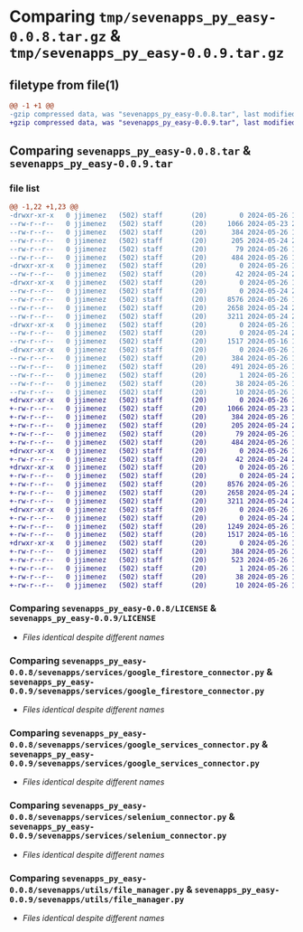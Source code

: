 # Comparing `tmp/sevenapps_py_easy-0.0.8.tar.gz` & `tmp/sevenapps_py_easy-0.0.9.tar.gz`

## filetype from file(1)

```diff
@@ -1 +1 @@
-gzip compressed data, was "sevenapps_py_easy-0.0.8.tar", last modified: Sun May 26 10:27:52 2024, max compression
+gzip compressed data, was "sevenapps_py_easy-0.0.9.tar", last modified: Sun May 26 10:56:35 2024, max compression
```

## Comparing `sevenapps_py_easy-0.0.8.tar` & `sevenapps_py_easy-0.0.9.tar`

### file list

```diff
@@ -1,22 +1,23 @@
-drwxr-xr-x   0 jjimenez   (502) staff       (20)        0 2024-05-26 10:27:52.399908 sevenapps_py_easy-0.0.8/
--rw-r--r--   0 jjimenez   (502) staff       (20)     1066 2024-05-23 21:53:57.000000 sevenapps_py_easy-0.0.8/LICENSE
--rw-r--r--   0 jjimenez   (502) staff       (20)      384 2024-05-26 10:27:52.399846 sevenapps_py_easy-0.0.8/PKG-INFO
--rw-r--r--   0 jjimenez   (502) staff       (20)      205 2024-05-24 22:50:51.000000 sevenapps_py_easy-0.0.8/README.md
--rw-r--r--   0 jjimenez   (502) staff       (20)       79 2024-05-26 10:27:52.400098 sevenapps_py_easy-0.0.8/setup.cfg
--rw-r--r--   0 jjimenez   (502) staff       (20)      484 2024-05-26 10:27:44.000000 sevenapps_py_easy-0.0.8/setup.py
-drwxr-xr-x   0 jjimenez   (502) staff       (20)        0 2024-05-26 10:27:52.398117 sevenapps_py_easy-0.0.8/sevenapps/
--rw-r--r--   0 jjimenez   (502) staff       (20)       42 2024-05-24 21:42:35.000000 sevenapps_py_easy-0.0.8/sevenapps/__init__.py
-drwxr-xr-x   0 jjimenez   (502) staff       (20)        0 2024-05-26 10:27:52.398577 sevenapps_py_easy-0.0.8/sevenapps/services/
--rw-r--r--   0 jjimenez   (502) staff       (20)        0 2024-05-24 21:51:01.000000 sevenapps_py_easy-0.0.8/sevenapps/services/__init__.py
--rw-r--r--   0 jjimenez   (502) staff       (20)     8576 2024-05-26 10:26:51.000000 sevenapps_py_easy-0.0.8/sevenapps/services/google_firestore_connector.py
--rw-r--r--   0 jjimenez   (502) staff       (20)     2658 2024-05-24 21:23:17.000000 sevenapps_py_easy-0.0.8/sevenapps/services/google_services_connector.py
--rw-r--r--   0 jjimenez   (502) staff       (20)     3211 2024-05-24 21:23:17.000000 sevenapps_py_easy-0.0.8/sevenapps/services/selenium_connector.py
-drwxr-xr-x   0 jjimenez   (502) staff       (20)        0 2024-05-26 10:27:52.398797 sevenapps_py_easy-0.0.8/sevenapps/utils/
--rw-r--r--   0 jjimenez   (502) staff       (20)        0 2024-05-24 21:51:09.000000 sevenapps_py_easy-0.0.8/sevenapps/utils/__init__.py
--rw-r--r--   0 jjimenez   (502) staff       (20)     1517 2024-05-16 15:30:33.000000 sevenapps_py_easy-0.0.8/sevenapps/utils/file_manager.py
-drwxr-xr-x   0 jjimenez   (502) staff       (20)        0 2024-05-26 10:27:52.399562 sevenapps_py_easy-0.0.8/sevenapps_py_easy.egg-info/
--rw-r--r--   0 jjimenez   (502) staff       (20)      384 2024-05-26 10:27:52.000000 sevenapps_py_easy-0.0.8/sevenapps_py_easy.egg-info/PKG-INFO
--rw-r--r--   0 jjimenez   (502) staff       (20)      491 2024-05-26 10:27:52.000000 sevenapps_py_easy-0.0.8/sevenapps_py_easy.egg-info/SOURCES.txt
--rw-r--r--   0 jjimenez   (502) staff       (20)        1 2024-05-26 10:27:52.000000 sevenapps_py_easy-0.0.8/sevenapps_py_easy.egg-info/dependency_links.txt
--rw-r--r--   0 jjimenez   (502) staff       (20)       38 2024-05-26 10:27:52.000000 sevenapps_py_easy-0.0.8/sevenapps_py_easy.egg-info/requires.txt
--rw-r--r--   0 jjimenez   (502) staff       (20)       10 2024-05-26 10:27:52.000000 sevenapps_py_easy-0.0.8/sevenapps_py_easy.egg-info/top_level.txt
+drwxr-xr-x   0 jjimenez   (502) staff       (20)        0 2024-05-26 10:56:35.859654 sevenapps_py_easy-0.0.9/
+-rw-r--r--   0 jjimenez   (502) staff       (20)     1066 2024-05-23 21:53:57.000000 sevenapps_py_easy-0.0.9/LICENSE
+-rw-r--r--   0 jjimenez   (502) staff       (20)      384 2024-05-26 10:56:35.859594 sevenapps_py_easy-0.0.9/PKG-INFO
+-rw-r--r--   0 jjimenez   (502) staff       (20)      205 2024-05-24 22:50:51.000000 sevenapps_py_easy-0.0.9/README.md
+-rw-r--r--   0 jjimenez   (502) staff       (20)       79 2024-05-26 10:56:35.859847 sevenapps_py_easy-0.0.9/setup.cfg
+-rw-r--r--   0 jjimenez   (502) staff       (20)      484 2024-05-26 10:56:12.000000 sevenapps_py_easy-0.0.9/setup.py
+drwxr-xr-x   0 jjimenez   (502) staff       (20)        0 2024-05-26 10:56:35.857241 sevenapps_py_easy-0.0.9/sevenapps/
+-rw-r--r--   0 jjimenez   (502) staff       (20)       42 2024-05-24 21:42:35.000000 sevenapps_py_easy-0.0.9/sevenapps/__init__.py
+drwxr-xr-x   0 jjimenez   (502) staff       (20)        0 2024-05-26 10:56:35.858057 sevenapps_py_easy-0.0.9/sevenapps/services/
+-rw-r--r--   0 jjimenez   (502) staff       (20)        0 2024-05-24 21:51:01.000000 sevenapps_py_easy-0.0.9/sevenapps/services/__init__.py
+-rw-r--r--   0 jjimenez   (502) staff       (20)     8576 2024-05-26 10:26:51.000000 sevenapps_py_easy-0.0.9/sevenapps/services/google_firestore_connector.py
+-rw-r--r--   0 jjimenez   (502) staff       (20)     2658 2024-05-24 21:23:17.000000 sevenapps_py_easy-0.0.9/sevenapps/services/google_services_connector.py
+-rw-r--r--   0 jjimenez   (502) staff       (20)     3211 2024-05-24 21:23:17.000000 sevenapps_py_easy-0.0.9/sevenapps/services/selenium_connector.py
+drwxr-xr-x   0 jjimenez   (502) staff       (20)        0 2024-05-26 10:56:35.858520 sevenapps_py_easy-0.0.9/sevenapps/utils/
+-rw-r--r--   0 jjimenez   (502) staff       (20)        0 2024-05-24 21:51:09.000000 sevenapps_py_easy-0.0.9/sevenapps/utils/__init__.py
+-rw-r--r--   0 jjimenez   (502) staff       (20)     1249 2024-05-26 10:56:02.000000 sevenapps_py_easy-0.0.9/sevenapps/utils/data_manager.py
+-rw-r--r--   0 jjimenez   (502) staff       (20)     1517 2024-05-16 15:30:33.000000 sevenapps_py_easy-0.0.9/sevenapps/utils/file_manager.py
+drwxr-xr-x   0 jjimenez   (502) staff       (20)        0 2024-05-26 10:56:35.859334 sevenapps_py_easy-0.0.9/sevenapps_py_easy.egg-info/
+-rw-r--r--   0 jjimenez   (502) staff       (20)      384 2024-05-26 10:56:35.000000 sevenapps_py_easy-0.0.9/sevenapps_py_easy.egg-info/PKG-INFO
+-rw-r--r--   0 jjimenez   (502) staff       (20)      523 2024-05-26 10:56:35.000000 sevenapps_py_easy-0.0.9/sevenapps_py_easy.egg-info/SOURCES.txt
+-rw-r--r--   0 jjimenez   (502) staff       (20)        1 2024-05-26 10:56:35.000000 sevenapps_py_easy-0.0.9/sevenapps_py_easy.egg-info/dependency_links.txt
+-rw-r--r--   0 jjimenez   (502) staff       (20)       38 2024-05-26 10:56:35.000000 sevenapps_py_easy-0.0.9/sevenapps_py_easy.egg-info/requires.txt
+-rw-r--r--   0 jjimenez   (502) staff       (20)       10 2024-05-26 10:56:35.000000 sevenapps_py_easy-0.0.9/sevenapps_py_easy.egg-info/top_level.txt
```

### Comparing `sevenapps_py_easy-0.0.8/LICENSE` & `sevenapps_py_easy-0.0.9/LICENSE`

 * *Files identical despite different names*

### Comparing `sevenapps_py_easy-0.0.8/sevenapps/services/google_firestore_connector.py` & `sevenapps_py_easy-0.0.9/sevenapps/services/google_firestore_connector.py`

 * *Files identical despite different names*

### Comparing `sevenapps_py_easy-0.0.8/sevenapps/services/google_services_connector.py` & `sevenapps_py_easy-0.0.9/sevenapps/services/google_services_connector.py`

 * *Files identical despite different names*

### Comparing `sevenapps_py_easy-0.0.8/sevenapps/services/selenium_connector.py` & `sevenapps_py_easy-0.0.9/sevenapps/services/selenium_connector.py`

 * *Files identical despite different names*

### Comparing `sevenapps_py_easy-0.0.8/sevenapps/utils/file_manager.py` & `sevenapps_py_easy-0.0.9/sevenapps/utils/file_manager.py`

 * *Files identical despite different names*

